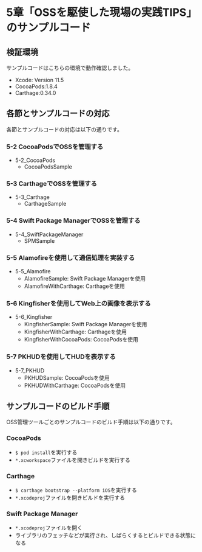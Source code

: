 # 5章「OSSを駆使した現場の実践TIPS」のサンプルコード
## 検証環境
サンプルコードはこちらの環境で動作確認しました。

- Xcode: Version 11.5
- CocoaPods:1.8.4
- Carthage:0.34.0

## 各節とサンプルコードの対応
各節とサンプルコードの対応は以下の通りです。

### 5-2 CocoaPodsでOSSを管理する
- 5-2_CocoaPods
    - CocoaPodsSample

### 5-3 CarthageでOSSを管理する
- 5-3_Carthage
    - CarthageSample

### 5-4 Swift Package ManagerでOSSを管理する
- 5-4_SwiftPackageManager
    - SPMSample

### 5-5 Alamofireを使用して通信処理を実装する
- 5-5_Alamofire
    - AlamofireSample: Swift Package Managerを使用
    - AlamofireWithCarthage: Carthageを使用

### 5-6 Kingfisherを使用してWeb上の画像を表示する
- 5-6_Kingfisher
    - KingfisherSample: Swift Package Managerを使用
    - KingfisherWithCarthage: Carthageを使用
    - KingfisherWithCocoaPods: CocoaPodsを使用

### 5-7 PKHUDを使用してHUDを表示する
- 5-7_PKHUD
    - PKHUDSample: CocoaPodsを使用
    - PKHUDWithCarthage: CocoaPodsを使用

## サンプルコードのビルド手順
OSS管理ツールごとのサンプルコードのビルド手順は以下の通りです。

### CocoaPods
- `$ pod install`を実行する
- `*.xcworkspace`ファイルを開きビルドを実行する

### Carthage
- `$ carthage bootstrap --platform iOS`を実行する
- `*.xcodeproj`ファイルを開きビルドを実行する

### Swift Package Manager
- `*.xcodeproj`ファイルを開く
- ライブラリのフェッチなどが実行され、しばらくするとビルドできる状態になる
